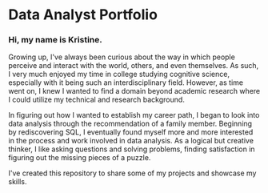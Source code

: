 # Data Analyst Portfolio
### Hi, my name is Kristine.
Growing up, I've always been curious about the way in which people perceive and interact with the world, others, and even themselves. As such, I very much enjoyed my time in college studying cognitive science, especially with it being such an interdisciplinary field. However, as time went on, I knew I wanted to find a domain beyond academic research where I could utilize my technical and research background. 

In figuring out how I wanted to establish my career path, I began to look into data analysis through the recommendation of a family member. Beginning by rediscovering SQL, I eventually found myself more and more interested in the process and work involved in data analysis. As a logical but creative thinker, I like asking questions and solving problems, finding satisfaction in figuring out the missing pieces of a puzzle. 

I've created this repository to share some of my projects and showcase my skills.
